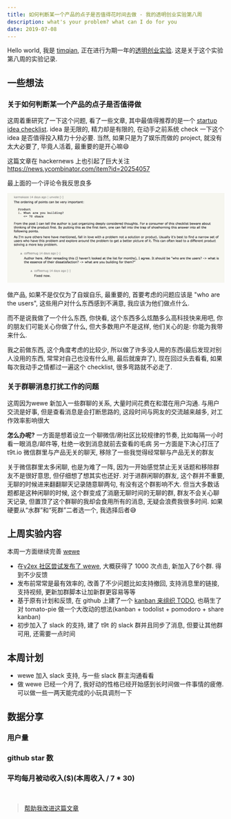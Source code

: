 ```yaml
---
title: 如何判断某一个产品的点子是否值得花时间去做 - 我的透明创业实验第八周 
description: what's your problem? what can I do for you
date: 2019-07-08
---
```


Hello world, 我是 [timqian](https://github.com/timqian), 正在进行为期一年的[透明创业实验](https://blog.t9t.io/transparent-startup-experiment-2019-05-20/). 这是关于这个实验第八周的实验记录.

## 一些想法

### 关于如何判断某一个产品的点子是否值得做

这周着重研究了一下这个问题, 看了一些文章, 其中最值得推荐的是一个 [startup idea checklist](https://smallbiztrends.com/2013/04/startup-checklist.html). idea 是无限的, 精力却是有限的, 在动手之前系统 check 一下这个 idea 是否值得投入精力十分必要. 当然, 如果只是为了娱乐而做的 project, 就没有太大必要了, 毕竟人活着, 最重要的是开心嘛😄

这篇文章在 hackernews 上也引起了巨大关注 https://news.ycombinator.com/item?id=20254057

最上面的一个评论令我反思良多

![](https://raw.githubusercontent.com/timqian/images/master/20190708143730.png)

做产品, 如果不是仅仅为了自娱自乐, 最重要的, 首要考虑的问题应该是 "who are the users", 这些用户对什么东西感到不满意, 我应该为他们做点什么.

而不是说我做了一个什么东西, 你快看, 这个东西多么炫酷多么高科技快来用吧, 你的朋友们可能关心你做了什么, 但大多数用户不是这样, 他们关心的是: 你能为我带来什么.

我之前做东西, 这个角度考虑的比较少, 所以做了许多没人用的东西(最后发现对别人没用的东西, 常常对自己也没有什么用, 最后就废弃了), 现在回过头去看看, 如果每次我动手之情都过一遍这个 checklist, 很多弯路就不必走了.

### 关于群聊消息打扰工作的问题

这周因为wewe 新加入一些群聊的关系, 大量时间花费在和潜在用户沟通.
与用户交流是好事, 但是查看消息是会打断思路的, 这段时间与网友的交流越来越多, 对工作效率影响很大

**怎么办呢?**
一方面是想着设立一个聊微信/刷社区比较规律的节奏, 比如每隔一小时看一眼消息/邮件等, 杜绝一收到消息就前去查看的毛病
另一方面是下决心打压了 t9t.io 微信群里与产品无关的聊天, 移除了一些我觉得经常聊与产品无关的群友

关于微信群里太多闲聊, 也是为难了一阵, 因为一开始感觉禁止无关话题和移除群友不是很好意思, 但仔细想了想其实也还好.
对于进群闲聊的群友, 这个群并不重要, 无聊的时候进来翻翻聊天记录随意聊两句, 有没有这个群影响不大.
但当大多数话题都是这种闲聊的时候, 这个群变成了消磨无聊时间的无聊的群, 群友不会关心聊天记录, 但置顶了这个群聊的我却会食用所有的消息, 无疑会浪费我很多时间.
如果硬要从“水群”和“死群”二者选一个, 我选择后者😅

## 上周实验内容

本周一方面继续完善 [wewe](https://wewe.t9t.io)
- 在[v2ex 社区尝试发布了 wewe](https://www.v2ex.com/t/579952), 大概获得了 1000 次点击, 新加入了6个群. 得到不少反馈
- 发布前常常是最有效率的, 改善了不少问题比如支持撤回, 支持消息里的链接, 支持视频, 更新加群脚本让加新群更容易等等
- 基于原有计划和反馈, 在 github 上建了一个 [kanban 来组织 TODO](https://github.com/orgs/t9tio/projects/2), 也萌生了对 tomato-pie 做一个大改动的想法(kanban + todolist + pomodoro + share kanban)
- 初步加入了 slack 的支持, 建了 t9t 的 slack 群并且同步了消息, 但要让其他群可用, 还需要一点时间

## 本周计划

- wewe 加入 slack 支持, 与一些 slack 群主沟通看看
- 做 wewe 已经一个月了, 我好动的性格已经开始感到长时间做一件事情的疲倦. 可以做一些一两天能完成的小玩具调剂一下

## 数据分享

### 用户量
<canvas id="userChart"></canvas>

### github star 数
<canvas id="starChart"></canvas>

### 平均每月被动收入($)(本周收入 / 7 * 30)
<canvas id="incomeChart"></canvas>

<br/>

> [帮助我改进这篇文章](https://github.com/t9tio/blog/blob/master/source/_posts/t9t-week7.md)

<script src="https://cdn.jsdelivr.net/npm/chart.js@2.8.0"></script>

<script>
var chartColors = {
	red: 'rgb(255, 99, 132)',
	orange: 'rgb(255, 159, 64)',
	yellow: 'rgb(255, 205, 86)',
	green: 'rgb(75, 192, 192)',
	blue: 'rgb(54, 162, 235)',
	purple: 'rgb(153, 102, 255)',
	grey: 'rgb(201, 203, 207)'
};
var userCtx = document.getElementById('userChart').getContext('2d');
var starCtx = document.getElementById('starChart').getContext('2d');
var incomeCtx = document.getElementById('incomeChart').getContext('2d');

new Chart(userCtx, {
    type: 'line',
    data: {
        labels: ['week 1', 'week 2', 'week 3', 'week 4', 'week 5', 'week 6', 'week 7', 'week 8'],
        datasets: [{
            label: 'wewe',
            backgroundColor: chartColors.blue,
            borderColor: chartColors.blue,
            fill: false,
            data: [undefined, undefined, undefined, undefined, 0, 60, 80, 91]
        },{
            label: 'open source jobs',
            backgroundColor: chartColors.red,
            borderColor: chartColors.red,
            fill: false,
            data: [39, 60, 62, 80, 101, 105, 109, 111]
        },{
            label: 'tomato-pie',
            backgroundColor: chartColors.orange,
            borderColor: chartColors.orange,
            fill: false,
            data: [653, 673, 722, 634, 647, 705, 681, 714]
        },{
            label: 'star-history 插件',
            backgroundColor: chartColors.green, 
            borderColor: chartColors.green,
            fill: false,
            data: [21, 21, 28, 33, 33, 34, 39, 38]
        }]
    },
});

new Chart(starCtx, {
    type: 'line',
    data: {
        labels: ['week 1', 'week 2', 'week 3', 'week 4', 'week 5', 'week 6', 'week 7', 'week 8'],
        datasets: [{
            label: 'wewe',
            backgroundColor: chartColors.blue,
            borderColor: chartColors.blue,
            fill: false,
            data: [undefined, undefined, undefined, undefined, 0, 11, 33, 57]
        },{
            label: 'open source jobs',
            backgroundColor: chartColors.red,
            borderColor: chartColors.red,
            fill: false,
            data: [731, 764, 763, 821, 872, 891, 898, 903]
        },{
            label: 'tomato-pie',
            backgroundColor: chartColors.orange,
            borderColor: chartColors.orange,
            fill: false,
            data: [107, 113, 117, 118, 125, 126, 128, 129]
        },{
            label: 'star-history 插件',
            backgroundColor: chartColors.green, 
            borderColor: chartColors.green,
            fill: false,
            data: [921, 998, 1110, 1129, 1154, 1178, 1190, 1216]
        }]
    },
});

new Chart(incomeCtx, {
    type: 'line',
    data: {
        labels: ['week 1', 'week 2', 'week 3', 'week 4', 'week 5', 'week 6', 'week 7', 'week 8'],
        datasets: [{
            label: 'wewe',
            backgroundColor: chartColors.blue,
            borderColor: chartColors.blue,
            fill: false,
            data: [undefined, undefined, undefined, undefined, 0, 0, 0, 0]
        },{
            label: 'open opptunities',
            backgroundColor: chartColors.red,
            borderColor: chartColors.red,
            fill: false,
            data: [0, 0, 0, 0, 0, 0, 0, 0]
        },{
            label: 'tomato-pie',
            backgroundColor: chartColors.orange,
            borderColor: chartColors.orange,
            fill: false,
            data: [0, 0, 0, 0, 0, 0, 0, 0]
        },{
            label: 'star-history 插件',
            backgroundColor: chartColors.green, 
            borderColor: chartColors.green,
            fill: false,
            data: [0.69, 0, 25.7, 12.8, 0, 2/7*30, 1/7*30, 1/7*30]
        }]
    },
});

</script>

